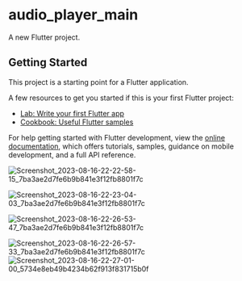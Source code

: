 # audio_player_main

A new Flutter project.

## Getting Started

This project is a starting point for a Flutter application.

A few resources to get you started if this is your first Flutter project:

- [Lab: Write your first Flutter app](https://docs.flutter.dev/get-started/codelab)
- [Cookbook: Useful Flutter samples](https://docs.flutter.dev/cookbook)

For help getting started with Flutter development, view the
[online documentation](https://docs.flutter.dev/), which offers tutorials,
samples, guidance on mobile development, and a full API reference.



![Screenshot_2023-08-16-22-22-58-15_7ba3ae2d7fe6b9b841e3f12fb8801f7c](https://github.com/Vinas-K-Lathiya/audio_player_op/assets/118763065/f4c062ab-0b98-4442-b61b-0d582f5e15e1)


![Screenshot_2023-08-16-22-23-04-03_7ba3ae2d7fe6b9b841e3f12fb8801f7c](https://github.com/Vinas-K-Lathiya/audio_player_op/assets/118763065/0d4a3483-f8ce-4474-8cb3-dc9ac7c1d4c9)

![Screenshot_2023-08-16-22-26-53-47_7ba3ae2d7fe6b9b841e3f12fb8801f7c](https://github.com/Vinas-K-Lathiya/audio_player_op/assets/118763065/e6463375-58b3-43eb-9acf-02c1e3bbba38)

![Screenshot_2023-08-16-22-26-57-33_7ba3ae2d7fe6b9b841e3f12fb8801f7c](https://github.com/Vinas-K-Lathiya/audio_player_op/assets/118763065/c56e950c-5842-4fab-869f-3bcb857ccc72)
![Screenshot_2023-08-16-22-27-01-00_5734e8eb49b4234b62f913f831715b0f](https://github.com/Vinas-K-Lathiya/audio_player_op/assets/118763065/5c88a67a-1ddf-463a-b65a-f416630fed0f)
